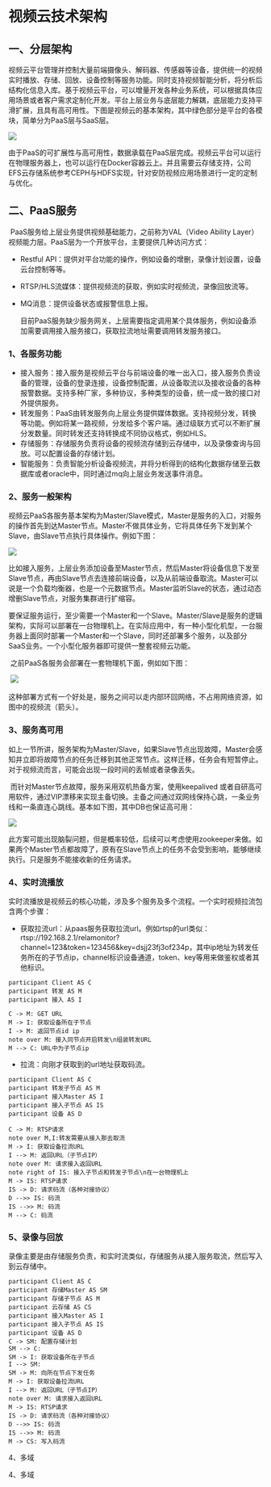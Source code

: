 # 视频云技术架构

## 一、分层架构

​	视频云平台管理并控制大量前端摄像头、解码器、传感器等设备，提供统一的视频实时播放、存储、回放、设备控制等服务功能。同时支持视频智能分析，将分析后结构化信息入库。基于视频云平台，可以增量开发各种业务系统，可以根据具体应用场景或者客户需求定制化开发。平台上层业务与底层能力解耦，底层能力支持平滑扩展，且具有高可用性。下图是视频云的基本架构，其中绿色部分是平台的各模块，简单分为PaaS层与SaaS层。

![](..\_images\vc_arch.png)



​	由于PaaS的可扩展性与高可用性，数据承载在PaaS层完成。视频云平台可以运行在物理服务器上，也可以运行在Docker容器云上。并且需要云存储支持，公司EFS云存储系统参考CEPH与HDFS实现，针对安防视频应用场景进行一定的定制与优化。

## 二、PaaS服务

​	PaaS服务给上层业务提供视频基础能力，之前称为VAL（Video Ability Layer）视频能力层。PaaS层为一个开放平台，主要提供几种访问方式：

- Restful API：提供对平台功能的操作，例如设备的增删，录像计划设置，设备云台控制等等。

- RTSP/HLS流媒体：提供视频流的获取，例如实时视频流，录像回放流等。

- MQ消息：提供设备状态或报警信息上报。

  目前PaaS服务缺少服务网关，上层需要指定调用某个具体服务，例如设备添加需要调用接入服务接口，获取拉流地址需要调用转发服务接口。

### 1、各服务功能

- 接入服务：接入服务是视频云平台与前端设备的唯一出入口，接入服务负责设备的管理，设备的登录连接，设备控制配置，从设备取流以及接收设备的各种报警数据。支持多种厂家，多种协议，多种类型的设备，统一成一致的接口对外提供服务。
- 转发服务：PaaS由转发服务向上层业务提供媒体数据。支持视频分发，转换等功能。例如将某一路视频，分发给多个客户端。通过级联方式可以不断扩展分发数量。同时转发还支持转换成不同协议格式，例如HLS。
- 存储服务：存储服务负责将设备的视频流存储到云存储中，以及录像查询与回放。可以配置设备的存储计划。
- 智能服务：负责智能分析设备视频流，并将分析得到的结构化数据存储至云数据库或者oracle中，同时通过mq向上层业务发送事件消息。



### 2、服务一般架构

​	视频云PaaS各服务基本架构为Master/Slave模式，Master是服务的入口，对服务的操作首先到达Master节点。Master不做具体业务，它将具体任务下发到某个Slave，由Slave节点执行具体操作。例如下图：

![](../_images/mas_slav.png)

​	比如接入服务，上层业务添加设备至Master节点，然后Master将设备信息下发至Slave节点，再由Slave节点去连接前端设备，以及从前端设备取流。Master可以说是一个负载均衡器，也是一个元数据节点。Master监听Slave的状态，通过动态增删Slave节点，对服务集群进行扩缩容。

​	要保证服务运行，至少需要一个Master和一个Slave。Master/Slave是服务的逻辑架构，实际可以部署在一台物理机上。在实际应用中，有一种小型化机型，一台服务器上面同时部署一个Master和一个Slave，同时还部署多个服务，以及部分SaaS业务。一个小型化服务器即可提供一整套视频云功能。

​	之前PaaS各服务会部署在一套物理机下面，例如如下图：

​	![](../_images/phy.png)

​	这种部署方式有一个好处是，服务之间可以走内部环回网络，不占用网络资源，如图中的视频流（箭头）。

### 3、服务高可用

​	如上一节所讲，服务架构为Master/Slave，如果Slave节点出现故障，Master会感知并立即将故障节点的任务迁移到其他正常节点。这样迁移，任务会有短暂停止。对于视频流而言，可能会出现一段时间的丢帧或者录像丢失。

​	而针对Master节点故障，服务采用双机热备方案，使用keepalived 或者自研高可用软件，通过VIP漂移来实现主备切换。主备之间通过双网线保持心跳，一条业务线和一条直连心跳线。基本如下图，其中DB也保证高可用：

![](../_images/standby.png)

​	此方案可能出现脑裂问题，但是概率较低，后续可以考虑使用zookeeper来做。如果两个Master节点都故障了，原有在Slave节点上的任务不会受到影响，能够继续执行。只是服务不能接收新的任务请求。

### 4、实时流播放

​	实时流播放是视频云的核心功能，涉及多个服务及多个流程。一个实时视频拉流包含两个步骤：

- 获取拉流url：从paas服务获取拉流url。例如rtsp的url类似：rtsp://192.168.2.1/relamonitor?channel=123&token=123456&key=dsjj23fj3of234p，其中ip地址为转发任务所在的子节点ip，channel标识设备通道，token、key等用来做鉴权或者其他标识。


```sequence
participant Client AS C
participant 转发 AS M
participant 接入 AS I

C -> M: GET URL
M -> I: 获取设备所在子节点
I -> M: 返回节点id ip
note over M: 接入同节点开启转发\n组装转发URL
M --> C: URL中为子节点ip
```



- 拉流：向刚才获取到的url地址获取码流。


```sequence
participant Client AS C
participant 转发子节点 AS M
participant 接入Master AS I
participant 接入子节点 AS IS
participant 设备 AS D

C -> M: RTSP请求
note over M,I:转发需要从接入那去取流
M -> I: 获取设备拉流URL
I --> M: 返回URL（子节点IP）
note over M: 请求接入返回URL
note right of IS: 接入子节点和转发子节点\n在一台物理机上
M -> IS: RTSP请求
IS -> D: 请求码流（各种对接协议）
D -->> IS: 码流
IS -->> M: 码流
M --> C: 码流
```

### 5、录像与回放

​	录像主要是由存储服务负责，和实时流类似，存储服务从接入服务取流，然后写入到云存储中。


```sequence
participant Client AS C
participant 存储Master AS SM
participant 存储子节点 AS M
participant 云存储 AS CS
participant 接入Master AS I
participant 接入子节点 AS IS
participant 设备 AS D
C -> SM: 配置存储计划
SM --> C: 
SM -> I: 获取设备所在子节点
I --> SM:
SM -> M: 向所在节点下发任务
M -> I: 获取设备拉流URL
I --> M: 返回URL（子节点IP）
note over M: 请求接入返回URL
M -> IS: RTSP请求
IS -> D: 请求码流（各种对接协议）
D -->> IS: 码流
IS -->> M: 码流
M -> CS: 写入码流

```







4、多域



4、多域

